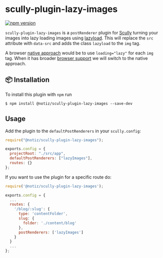 # scully-plugin-lazy-images

[![npm version](https://badge.fury.io/js/%40notiz%2Fscully-plugin-lazy-images.svg)](https://www.npmjs.com/package/@notiz/scully-plugin-lazy-images)

`scully-plugin-lazy-images` is a `postRenderer` plugin for [Scully](http://scully.io/) turning your images into lazy loading images using [lazyload](https://github.com/tuupola/lazyload). This will replace the `src` attribute with `data-src` and adds the class `lazyload` to the `img` tag.

A browser [native approach](https://web.dev/native-lazy-loading/) would be to use `loading="lazy"` for each `img` tag. When it has broader [browser support](https://caniuse.com/#feat=loading-lazy-attr) we will switch to the native approach.

## 📦 Installation

To install this plugin with `npm` run

```
$ npm install @notiz/scully-plugin-lazy-images --save-dev
```

## Usage

Add the plugin to the `defaultPostRenderers` in your `scully.config`:

```js
require("@notiz/scully-plugin-lazy-images");

exports.config = {
  projectRoot: "./src/app",
  defaultPostRenderers: ["lazyImages"],
  routes: {}
};
```

If you want to use the plugin for a specific route do:

```js
require('@notiz/scully-plugin-lazy-images');

exports.config = {
  ...
  routes: {
    '/blog/:slug': {
      type: 'contentFolder',
      slug: {
        folder: './content/blog'
      },
      postRenderers: ['lazyImages']
    }
  }
  ...
};

```

